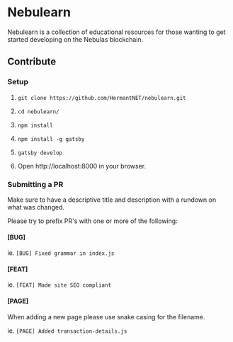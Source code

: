 # Nebulearn

Nebulearn is a collection of educational resources for those wanting to get started developing on the Nebulas blockchain.

## Contribute

### Setup

1.  `git clone https://github.com/HermantNET/nebulearn.git`

2.  `cd nebulearn/`

3.  `npm install`

4.  `npm install -g gatsby`

5.  `gatsby develop`

6.  Open http://localhost:8000 in your browser.

### Submitting a PR

Make sure to have a descriptive title and description with a rundown on what was changed.

Please try to prefix PR's with one or more of the following:

#### [BUG]

ie. `[BUG] Fixed grammar in index.js`

#### [FEAT]

ie. `[FEAT] Made site SEO compliant`

#### [PAGE]

When adding a new page please use snake casing for the filename.

ie. `[PAGE] Added transaction-details.js`
